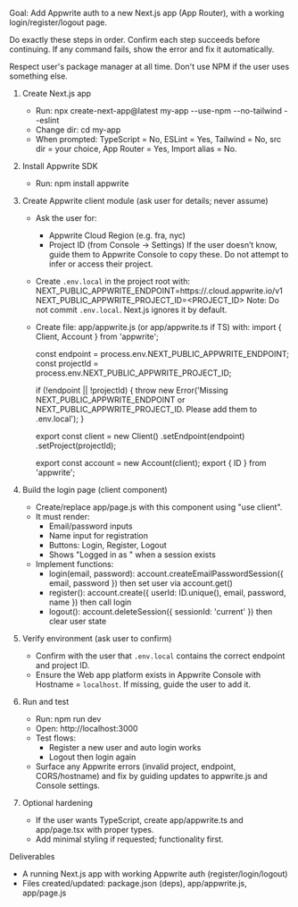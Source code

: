 Goal: Add Appwrite auth to a new Next.js app (App Router), with a working login/register/logout page.

Do exactly these steps in order. Confirm each step succeeds before continuing. If any command fails, show the error and fix it automatically.

Respect user's package manager at all time. Don't use NPM if the user uses something else.

1. Create Next.js app
    - Run: npx create-next-app@latest my-app --use-npm --no-tailwind --eslint
    - Change dir: cd my-app
    - When prompted: TypeScript = No, ESLint = Yes, Tailwind = No, src dir = your choice, App Router = Yes, Import alias = No.

2. Install Appwrite SDK
    - Run: npm install appwrite

3. Create Appwrite client module (ask user for details; never assume)
    - Ask the user for:
        - Appwrite Cloud Region (e.g. fra, nyc)
        - Project ID (from Console → Settings)
          If the user doesn’t know, guide them to Appwrite Console to copy these. Do not attempt to infer or access their project.
    - Create `.env.local` in the project root with:
      NEXT_PUBLIC_APPWRITE_ENDPOINT=https://<REGION>.cloud.appwrite.io/v1
      NEXT_PUBLIC_APPWRITE_PROJECT_ID=<PROJECT_ID>
      Note: Do not commit `.env.local`. Next.js ignores it by default.
    - Create file: app/appwrite.js (or app/appwrite.ts if TS) with:
      import { Client, Account } from 'appwrite';

        const endpoint = process.env.NEXT_PUBLIC_APPWRITE_ENDPOINT;
        const projectId = process.env.NEXT_PUBLIC_APPWRITE_PROJECT_ID;

        if (!endpoint || !projectId) {
        throw new Error('Missing NEXT_PUBLIC_APPWRITE_ENDPOINT or NEXT_PUBLIC_APPWRITE_PROJECT_ID. Please add them to .env.local');
        }

        export const client = new Client()
        .setEndpoint(endpoint)
        .setProject(projectId);

        export const account = new Account(client);
        export { ID } from 'appwrite';

4. Build the login page (client component)
    - Create/replace app/page.js with this component using "use client".
    - It must render:
        - Email/password inputs
        - Name input for registration
        - Buttons: Login, Register, Logout
        - Shows "Logged in as <name>" when a session exists
    - Implement functions:
        - login(email, password): account.createEmailPasswordSession({ email, password }) then set user via account.get()
        - register(): account.create({ userId: ID.unique(), email, password, name }) then call login
        - logout(): account.deleteSession({ sessionId: 'current' }) then clear user state

5. Verify environment (ask user to confirm)
    - Confirm with the user that `.env.local` contains the correct endpoint and project ID.
    - Ensure the Web app platform exists in Appwrite Console with Hostname = `localhost`. If missing, guide the user to add it.

6. Run and test
    - Run: npm run dev
    - Open: http://localhost:3000
    - Test flows:
        - Register a new user and auto login works
        - Logout then login again
    - Surface any Appwrite errors (invalid project, endpoint, CORS/hostname) and fix by guiding updates to appwrite.js and Console settings.

7. Optional hardening
    - If the user wants TypeScript, create app/appwrite.ts and app/page.tsx with proper types.
    - Add minimal styling if requested; functionality first.

Deliverables

- A running Next.js app with working Appwrite auth (register/login/logout)
- Files created/updated: package.json (deps), app/appwrite.js, app/page.js
